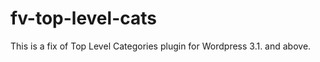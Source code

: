 fv-top-level-cats
=================

This is a fix of Top Level Categories plugin for Wordpress 3.1. and above.